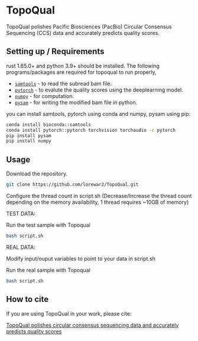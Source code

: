 # TopoQual

TopoQual polishes Pacific Biosciences (PacBio) Circular Consensus Sequencing (CCS) data and accurately predicts quality scores.

## Setting up / Requirements

rust 1.65.0+ and python 3.9+ should be installed.
The following programs/packages are required for topoqual to run properly,

*   [`samtools`](http://www.htslib.org/) - to read the subread bam file.
*   [`pytorch`](https://pytorch.org/) - to evalute the quality scores using the deeplearning model.
*   [`numpy`](https://numpy.org/) - for computation.
*   [`pysam`](https://github.com/PacificBiosciences/actc) - for writing the modified bam file in python.

you can install samtools, pytorch using conda and numpy, pysam using pip:

```bash
conda install bioconda::samtools
conda install pytorch::pytorch torchvision torchaudio -c pytorch
pip install pysam
pip install numpy
```

## Usage

Download the repository.

```bash
git clone https://github.com/lorewar2/TopoQual.git
```

Configure the thread count in script.sh (Decrease/Increase the thread count depending on the memory availability, 1 thread requires ~10GB of memory)

TEST DATA:

Run the test sample with Topoqual

```bash
bash script.sh
```

REAL DATA:

Modify input/ouput variables to point to your data in script.sh

Run the real sample with Topoqual

```bash
bash script.sh
```

## How to cite

If you are using TopoQual in your work, please cite:

[TopoQual polishes circular consensus sequencing data and accurately predicts quality scores](https://link.com)
